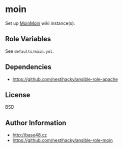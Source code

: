 moin
====

Set up [MoinMoin](https://moinmo.in/) wiki instance(s).

Role Variables
--------------

See `defaults/main.yml`.

Dependencies
------------

 * https://github.com/nestihacky/ansible-role-apache

License
-------

BSD

Author Information
------------------

* http://base48.cz
* https://github.com/nestihacky/ansible-role-moin
